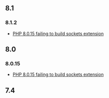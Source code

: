 ## 8.1

### 8.1.2

* [PHP 8.0.15 failing to build sockets extension](https://github.com/docker-library/php/issues/1245)

## 8.0

### 8.0.15

* [PHP 8.0.15 failing to build sockets extension](https://github.com/docker-library/php/issues/1245)

## 7.4
